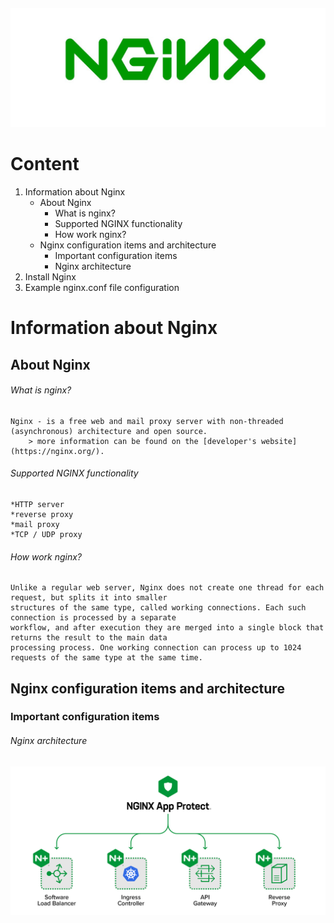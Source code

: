 <h4 align="center">
  <img alt="NGINX" src="Nginx_logo.png">
</h4>

# Content
1. Information about Nginx
   - About Nginx
     - What is nginx?
	 - Supported NGINX functionality
	 - How work nginx?
   - Nginx configuration items and architecture
	 - Important configuration items
	 - Nginx architecture
2. Install Nginx
3. Example nginx.conf file configuration


# Information about Nginx

## About Nginx

###### What is nginx?
	Nginx - is a free web and mail proxy server with non-threaded (asynchronous) architecture and open source.
		> more information can be found on the [developer's website](https://nginx.org/). 
		
###### Supported NGINX functionality

	*HTTP server
	*reverse proxy
	*mail proxy
	*TCP / UDP proxy
	
###### How work nginx?
	Unlike a regular web server, Nginx does not create one thread for each request, but splits it into smaller 
	structures of the same type, called working connections. Each such connection is processed by a separate 
	workflow, and after execution they are merged into a single block that returns the result to the main data 
	processing process. One working connection can process up to 1024 requests of the same type at the same time.
	
## Nginx configuration items and architecture

### Important configuration items

###### Nginx architecture
<h4 align="center">
  <img alt="NGINX_work" src="how_work_nginx_2.png">
</h4>

